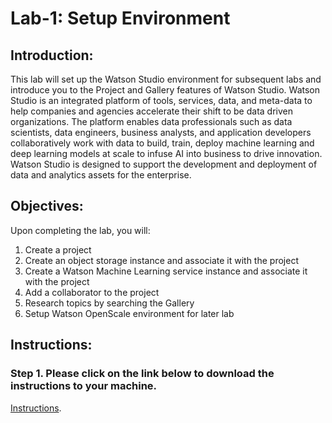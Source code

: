 
# Lab-1: Setup Environment

## Introduction:

This lab will set up the Watson Studio environment for subsequent labs and introduce you to the Project and Gallery features of Watson Studio.  Watson Studio is an integrated platform of tools, services, data, and meta-data to help companies and agencies accelerate their shift to be data driven organizations.  The platform enables data professionals such as data scientists, data engineers, business analysts, and application developers collaboratively work with data to build, train, deploy machine learning and deep learning models at scale to infuse AI into business to drive innovation. Watson Studio is designed to support the development and deployment of data and analytics assets for the enterprise.  

## Objectives:

Upon completing the lab, you will:

1. Create a project 
1. Create an object storage instance and associate it with the project
1. Create a Watson Machine Learning service instance and associate it with the project
1. Add a collaborator to the project 
1. Research topics by searching the Gallery
1. Setup Watson OpenScale environment for later lab

## Instructions:

### Step 1.  Please click on the link below to download the instructions to your machine.

[Instructions](https://github.com/bleonardb3/DS_POT_05-20-2021/raw/main/Lab-1/SetupEnvironmentv05-20-2021.pdf).

